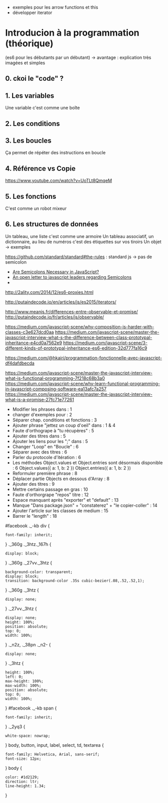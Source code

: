 + exemples pour les arrow functions et this
+ développer iterator

# Introducion à la programmation (théorique)
(es6 pour les débutants par un débutant) 
    -> avantage : explication très imagées et simples
## 0. ckoi le "code" ?
## 1. Les variables
Une variable c'est comme une boîte
## 2. Les conditions
## 3. Les boucles
Ça permet de répéter des instructions en boucle
## 4. Référence vs Copie
https://www.youtube.com/watch?v=UoTLt8QmqeM
## 5. Les fonctions
C'est comme un robot mixeur
## 6. Les structures de données
Un tableau, une liste c'est comme une armoire
Un tableau associatif, un dictionnaire, au lieu de numéros c'est des étiquettes sur vos tiroirs
Un objet -> exemples

https://github.com/standard/standard#the-rules : standard js -> pas de semicolon
- [Are Semicolons Necessary in JavaScript?](https://www.youtube.com/watch?v=gsfbh17Ax9I)
- [An open letter to javascript leaders regarding Semicolons](http://blog.izs.me/post/2353458699/an-open-letter-to-javascript-leaders-regarding)
- [](http://inimino.org/~inimino/blog/javascript_semicolons)

http://2ality.com/2014/12/es6-proxies.html

http://putaindecode.io/en/articles/js/es2015/iterators/

http://www.meanjs.fr/differences-entre-observable-et-promise/
http://putaindecode.io/fr/articles/js/observable/

https://medium.com/javascript-scene/why-composition-is-harder-with-classes-c3e627dcd0aa
https://medium.com/javascript-scene/master-the-javascript-interview-what-s-the-difference-between-class-prototypal-inheritance-e4cd0a7562e9
https://medium.com/javascript-scene/3-different-kinds-of-prototypal-inheritance-es6-edition-32d777fa16c9

https://medium.com/@hkairi/programmation-fonctionnelle-avec-javascript-df4dafdbecda


https://medium.com/javascript-scene/master-the-javascript-interview-what-is-functional-programming-7f218c68b3a0
https://medium.com/javascript-scene/why-learn-functional-programming-in-javascript-composing-software-ea13afc7a257
https://medium.com/javascript-scene/master-the-javascript-interview-what-is-a-promise-27fc71e77261

- Modifier les phrases dans : 1
- changer d'exemples pour : 2
- Séparer chap. conditions et fonctions : 3
- Ajouter phrase "jettez un coup d'oeil" dans : 1 & 4
- Faute d'orthogrape à "tu récupères" : 5
- Ajouter des titres dans : 5
- Ajouter les liens pour les ";" dans : 5
- Changer "Loop" en "Boucle" : 6
- Séparer avec des titres : 6
- Parler du protocole d'itération : 6
- Les méthodes Object.values et Object.entries sont désormais disponible : 6
    Object.values({ a: 1, b: 2 })
    Object.entries({ a: 1, b: 2 })
- Reformuler première phrase : 8
- Déplacer partie Objects en dessous d'Array : 8
- Ajouter des titres : 9
- Mettre certains passage en gras : 10
- Faute d'orthorgrape "repos" titre : 12
- Espace manquant après "exporter" et "default" : 13
- Manque "Dans package.json" + "constaterez" + "le copier-coller" : 14
- Ajouter l'article sur les classes de medium : 15
- Barrer le "length" : 18


#facebook ._-kb div {

    font-family: inherit;

}
._360g ._3htz._167h {

    display: block;

}
._360g ._27vv._3htz {

    background-color: transparent;
    display: block;
    transition: background-color .35s cubic-bezier(.08,.52,.52,1);

}
._360g ._3htz {

    display: none;

}
._27vv._3htz {

    display: none;
    height: 100%;
    position: absolute;
    top: 0;
    width: 100%;

}
._n2z, ._38pn ._n2- {

    display: none;

}
._3htz {

    height: 100%;
    left: 0;
    max-height: 100%;
    max-width: 100%;
    position: absolute;
    top: 0;
    width: 100%;

}
#facebook ._-kb span {

    font-family: inherit;

}
._2yq3 {

    white-space: nowrap;

}
body, button, input, label, select, td, textarea {

    font-family: Helvetica, Arial, sans-serif;
    font-size: 12px;

}
body {

    color: #1d2129;
    direction: ltr;
    line-height: 1.34;

}